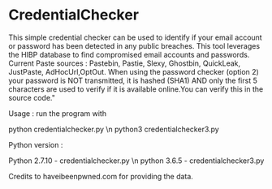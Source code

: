 # CredentialChecker

This simple credential checker can be used to identify if your email account or password has been
detected in any public breaches. 
This tool leverages the HIBP database to find compromised email accounts and passwords.
Current Paste sources : Pastebin, Pastie, Slexy, Ghostbin, QuickLeak, JustPaste, AdHocUrl,OptOut.
When using the password checker (option 2) your password is NOT transmitted, it is hashed (SHA1) AND only the
first 5 characters are used to verify if it is available online.You can verify this in the source code."

Usage : run the program with 

python credentialchecker.py \n
python3 credentialchecker3.py

Python version :

Python 2.7.10 - credentialchecker.py \n
python 3.6.5  - credentialchecker3.py


Credits to haveibeenpwned.com for providing the data. 




